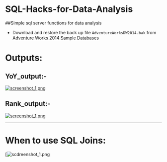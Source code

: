 # SQL-Hacks-for-Data-Analysis
##Simple sql server functions for data analysis

* Download and restore the back up file `AdventureWorksDW2014.bak` from [Adventure Works 2014 Sample Databases](https://msftdbprodsamples.codeplex.com/releases/view/125550)


# Outputs:
## YoY_output:- 

[![screenshot_1.png](https://s19.postimg.org/d4h4bhi5v/screenshot_1.png)](https://postimg.org/image/dtzwnuipb/)

## Rank_output:- 

[![screenshot_1.png](https://s19.postimg.org/bqphg6iwj/screenshot_1.png)](https://postimg.org/image/jjg585ovj/)

- - - -
# When to use SQL Joins:
[![scdreenshot_1.png](https://www.codeproject.com/KB/database/Visual_SQL_Joins/Visual_SQL_JOINS_V2.png)
